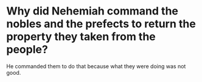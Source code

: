 # Why did Nehemiah command the nobles and the prefects to return the property they taken from the people?

He commanded them to do that because what they were doing was not good.
